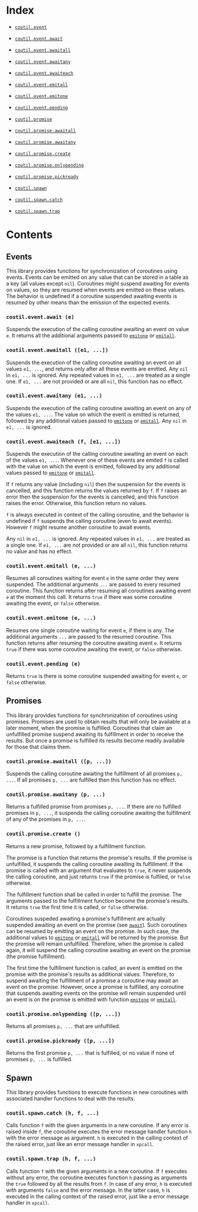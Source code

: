 Index
=====

- [`coutil.event`](#events)
- [`coutil.event.await`](#coutileventawait-e)
- [`coutil.event.awaitall`](#coutileventawaitall-e1-)
- [`coutil.event.awaitany`](#coutileventawaitany-e1-)
- [`coutil.event.awaiteach`](#coutileventawaiteach-f-e1-)
- [`coutil.event.emitall`](#coutileventemitall-e-)
- [`coutil.event.emitone`](#coutileventemitone-e-)
- [`coutil.event.pending`](#coutileventpending-e)

- [`coutil.promise`](#promises)
- [`coutil.promise.awaitall`](#coutilpromiseawaitall-p-)
- [`coutil.promise.awaitany`](#coutilpromiseawaitany-p-)
- [`coutil.promise.create`](#coutilpromisecreate-)
- [`coutil.promise.onlypending`](#coutilpromiseonlypending-p-)
- [`coutil.promise.pickready`](#coutilpromisepickready-p-)

- [`coutil.spawn`](#spawn)
- [`coutil.spawn.catch`](#coutilspawncatch-h-f-)
- [`coutil.spawn.trap`](#coutilspawntrap-h-f-)

Contents
========

Events
------

This library provides functions for synchronization of coroutines using events.
Events can be emitted on any value that can be stored in a table as a key (all values except `nil`).
Coroutines might suspend awaiting for events on values, so they are resumed when events are emitted on these values.
The behavior is undefined if a coroutine suspended awaiting events is resumed by other means than the emission of the expected events.

### `coutil.event.await (e)`

Suspends the execution of the calling coroutine awaiting an event on value `e`.
It returns all the additional arguments passed to [`emitone`](#coutileventemitone-e-) or [`emitall`](#coutileventemitall-e-).

### `coutil.event.awaitall ([e1, ...])`

Suspends the execution of the calling coroutine awaiting an event on all values `e1, ...`, and returns only after all these events are emitted.
Any `nil` in `e1, ...` is ignored.
Any repeated values in `e1, ...` are treated as a single one.
If `e1, ...` are not provided or are all `nil`, this function has no effect.

### `coutil.event.awaitany (e1, ...)`

Suspends the execution of the calling coroutine awaiting an event on any of the values `e1, ...`.
The value on which the event is emitted is returned, followed by any additional values passed to [`emitone`](#coutileventemitone-e-) or [`emitall`](#coutileventemitall-e-).
Any `nil` in `e1, ...` is ignored.

### `coutil.event.awaiteach (f, [e1, ...])`

Suspends the execution of the calling coroutine awaiting an event on each of the values `e1, ...`.
Whenever one of these events are emited `f` is called with the value on which the event is emitted, followed by any additional values passed to [`emitone`](#coutileventemitone-e-) or [`emitall`](#coutileventemitall-e-).

If `f` returns any value (including `nil`) then the suspension for the events is cancelled, and this function returns the values returned by `f`.
If `f` raises an error then the suspension for the events is cancelled, and this function raises the error.
Otherwise, this function return no values.

`f` is always executed in context of the calling coroutine, and the behavior is undefined if `f` suspends the calling coroutine (even to await events).
However `f` might resume another coroutine to await events.

Any `nil` in `e1, ...` is ignored.
Any repeated values in `e1, ...` are treated as a single one.
If `e1, ...` are not provided or are all `nil`, this function returns no value and has no effect.

### `coutil.event.emitall (e, ...)`

Resumes all coroutines waiting for event `e` in the same order they were suspended.
The additional arguments `...` are passed to every resumed coroutine.
This function returns after resuming all coroutines awaiting event `e` at the moment this call.
It returns `true` if there was some coroutine awaiting the event, or `false` otherwise.

### `coutil.event.emitone (e, ...)`

Resumes one single coroutine waiting for event `e`, if there is any.
The additional arguments `...` are passed to the resumed coroutine.
This function returns after resuming the coroutine awaiting event `e`.
It returns `true` if there was some coroutine awaiting the event, or `false` otherwise.

### `coutil.event.pending (e)`

Returns `true` is there is some coroutine suspended awaiting for event `e`, or `false` otherwise.

Promises
--------

This library provides functions for synchronization of coroutines using promises.
Promises are used to obtain results that will only be available at a later moment, when the promise is fulfilled.
Coroutines that claim an unfulfilled promise suspend awaiting its fulfillment in order to receive the results.
But once a promise is fulfilled its results become readily available for those that claims them.

### `coutil.promise.awaitall ([p, ...])`

Suspends the calling coroutine awaiting the fulfillment of all promises `p, ...`.
If all promises `p, ...` are fulfilled then this function has no effect.

### `coutil.promise.awaitany (p, ...)`

Returns a fulfilled promise from promises `p, ...`.
If there are no fulfilled promises in `p, ...`, it suspends the calling coroutine awaiting the fulfillment of any of the promises in `p, ...`.

### `coutil.promise.create ()`

Returns a new promise, followed by a fulfillment function.

The promise is a function that returns the promise's results.
If the promise is unfulfilled, it suspends the calling coroutine awaiting its fulfillment.
If the promise is called with an argument that evaluates to `true`, it never suspends the calling coroutine, and just returns `true` if the promise is fulfiled, or `false` otherwise.

The fulfillment function shall be called in order to fulfill the promise.
The arguments passed to the fulfillment function become the promise's results.
It returns `true` the first time it is called, or `false` otherwise.

Coroutines suspeded awaiting a promise's fulfillment are actually suspended awaiting an event on the promise (see [`await`](#coutileventawait-e)).
Such coroutines can be resumed by emitting an event on the promise.
In such case, the additional values to [`emitone`](#coutileventemitone-e-) or [`emitall`](#coutileventemitall-e-) will be returned by the promise.
But the promise will remain unfulfilled.
Therefore, when the promise is called again, it will suspend the calling coroutine awaiting an event on the promise (the promise fulfillment).

The first time the fulfillment function is called, an event is emitted on the promise with the promise's results as additional values.
Therefore, to suspend awaiting the fulfillment of a promise a coroutine may await an event on the promise.
However, once a promise is fulfilled, any coroutine that suspends awaiting events on the promise will remain suspended until an event is on the promise is emitted with function [`emitone`](#coutileventemitone-e-) or [`emitall`](#coutileventemitall-e-).

### `coutil.promise.onlypending ([p, ...])`

Returns all promises `p, ...` that are unfulfilled.

### `coutil.promise.pickready ([p, ...])`

Returns the first promise `p, ...` that is fulfilled, or no value if none of promises `p, ...` is fulfilled.

Spawn
-----

This library provides functions to execute functions in new coroutines with associated handler functions to deal with the results.

### `coutil.spawn.catch (h, f, ...)`

Calls function `f` with the given arguments in a new coroutine.
If any error is raised inside `f`, the coroutine executes the error message handler function `h` with the error message as argument.
`h` is executed in the calling context of the raised error, just like an error message handler in `xpcall`.

### `coutil.spawn.trap (h, f, ...)`

Calls function `f` with the given arguments in a new coroutine.
If `f` executes without any error, the coroutine executes function `h` passing as arguments the `true` followed by all the results from `f`.
In case of any error, `h` is executed with arguments `false` and the error message.
In the latter case, `h` is executed in the calling context of the raised error, just like a error message handler in `xpcall`.
